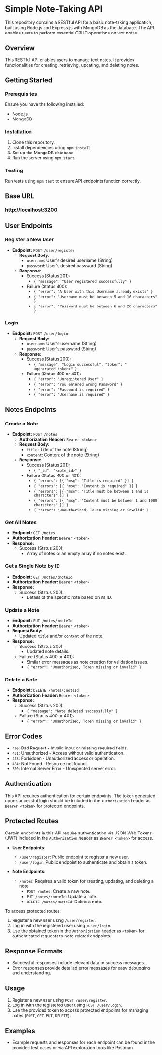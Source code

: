 # Simple Note-Taking API

This repository contains a RESTful API for a basic note-taking application, built using Node.js and Express.js with MongoDB as the database. The API enables users to perform essential CRUD operations on text notes.

## Overview

This RESTful API enables users to manage text notes. It provides functionalities for creating, retrieving, updating, and deleting notes.

## Getting Started

### Prerequisites

Ensure you have the following installed:

- Node.js
- MongoDB

### Installation

1. Clone this repository.
2. Install dependencies using `npm install`.
3. Set up the MongoDB database.
4. Run the server using `npm start`.

### Testing

Run tests using `npm test` to ensure API endpoints function correctly.

## Base URL

### http://localhost:3200

## User Endpoints

### Register a New User

- **Endpoint:** `POST /user/register`
  - **Request Body:**
    - `username`: User's desired username (String)
    - `password`: User's desired password (String)
  - **Response:**
    - Success (Status 201):
      - `{ "message": "User registered successfully" }`
    - Failure (Status 400):
      - `{ "error": "A User with this Username already exists" }`
      - `{ "error": "Username must be between 5 and 16 characters" }`
      - `{ "error": "Password must be between 6 and 20 characters" }`

### Login

- **Endpoint:** `POST /user/login`
  - **Request Body:**
    - `username`: User's username (String)
    - `password`: User's password (String)
  - **Response:**
    - Success (Status 200):
      - `{ "message": "Login successful", "token": "<generated_token>" }`
    - Failure (Status 400 or 401):
      - `{ "error": "Unregistered User" }`
      - `{ "error": "You entered wrong Password" }`
      - `{ "error": "Password is required" }`
      - `{ "error": "Username is required" }`

## Notes Endpoints

### Create a Note

- **Endpoint:** `POST /notes`
  - **Authorization Header:** `Bearer <token>`
  - **Request Body:**
    - `title`: Title of the note (String)
    - `content`: Content of the note (String)
  - **Response:**
    - Success (Status 201):
      - `{ "_id": "<note_id>" }`
    - Failure (Status 400 or 401):
      - `{ "errors": [{ "msg": "Title is required" }] }`
      - `{ "errors": [{ "msg": "Content is required" }] }`
      - `{ "errors": [{ "msg": "Title must be between 1 and 50 characters" }] }`
      - `{ "errors": [{ "msg": "Content must be between 1 and 1000 characters" }] }`
      - `{ "error": "Unauthorized, Token missing or invalid" }`

### Get All Notes

- **Endpoint:** `GET /notes`
- **Authorization Header:** `Bearer <token>`
- **Response:**
  - Success (Status 200):
    - Array of notes or an empty array if no notes exist.

### Get a Single Note by ID

- **Endpoint:** `GET /notes/:noteId`
- **Authorization Header:** `Bearer <token>`
- **Response:**
  - Success (Status 200):
    - Details of the specific note based on its ID.

### Update a Note

- **Endpoint:** `PUT /notes/:noteId`
- **Authorization Header:** `Bearer <token>`
- **Request Body:**
  - Updated `title` and/or `content` of the note.
- **Response:**
  - Success (Status 200):
    - Updated note details.
  - Failure (Status 400 or 401):
    - Similar error messages as note creation for validation issues.
    - `{ "error": "Unauthorized, Token missing or invalid" }`

### Delete a Note

- **Endpoint:** `DELETE /notes/:noteId`
- **Authorization Header:** `Bearer <token>`
- **Response:**
  - Success (Status 200):
    - `{ "message": "Note deleted successfully" }`
  - Failure (Status 400 or 401):
    - `{ "error": "Unauthorized, Token missing or invalid" }`

## Error Codes

- `400`: Bad Request - Invalid input or missing required fields.
- `401`: Unauthorized - Access without valid authentication.
- `403`: Forbidden - Unauthorized access or operation.
- `404`: Not Found - Resource not found.
- `500`: Internal Server Error - Unexpected server error.

## Authentication

This API requires authentication for certain endpoints. The token generated upon successful login should be included in the `Authorization` header as `Bearer <token>` for protected endpoints.

## Protected Routes

Certain endpoints in this API require authentication via JSON Web Tokens (JWT) included in the `Authorization` header as `Bearer <token>` for access.

- **User Endpoints**:
  - `/user/register`: Public endpoint to register a new user.
  - `/user/login`: Public endpoint to authenticate and obtain a token.

- **Note Endpoints**:
  - `/notes`: Requires a valid token for creating, updating, and deleting a note.
    - `POST /notes`: Create a new note.
    - `PUT /notes/:noteId`: Update a note.
    - `DELETE /notes/:noteId`: Delete a note.

To access protected routes:
1. Register a new user using `/user/register`.
2. Log in with the registered user using `/user/login`.
3. Use the obtained token in the `Authorization` header as `<token>` for authenticated requests to note-related endpoints.

## Response Formats

- Successful responses include relevant data or success messages.
- Error responses provide detailed error messages for easy debugging and understanding.

## Usage

1. Register a new user using `POST /user/register`.
2. Log in with the registered user using `POST /user/login`.
3. Use the provided token to access protected endpoints for managing notes (`POST`, `GET`, `PUT`, `DELETE`).

## Examples

- Example requests and responses for each endpoint can be found in the provided test cases or via API exploration tools like Postman.
